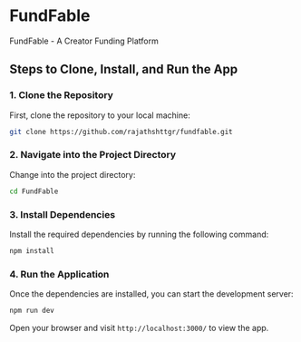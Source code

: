 # FundFable

FundFable - A Creator Funding Platform

## Steps to Clone, Install, and Run the App

### 1. Clone the Repository

First, clone the repository to your local machine:

```bash
git clone https://github.com/rajathshttgr/fundfable.git
```

### 2. Navigate into the Project Directory

Change into the project directory:

```bash
cd FundFable
```

### 3. Install Dependencies

Install the required dependencies by running the following command:

```bash
npm install
```

### 4. Run the Application

Once the dependencies are installed, you can start the development server:

```bash
npm run dev
```

Open your browser and visit `http://localhost:3000/` to view the app.

